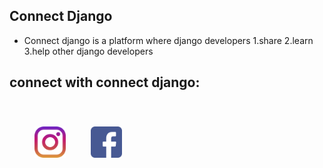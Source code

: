 
## Connect Django
- Connect django is a platform where django developers
1.share
2.learn
3.help
other django developers 

## connect with connect django:
<div style="display:flex;padding:20px;">
<a href="https://www.instagram.com/connectdjango/" style="padding:20px"> 
<img src="instagram.png" style="width:50px;height:50px">
</a>
<a href="https://www.facebook.com/connect.django" style="padding:20px"> 
<img src="facebook.png" style="width:50px;height:50px">
</a>
</div>